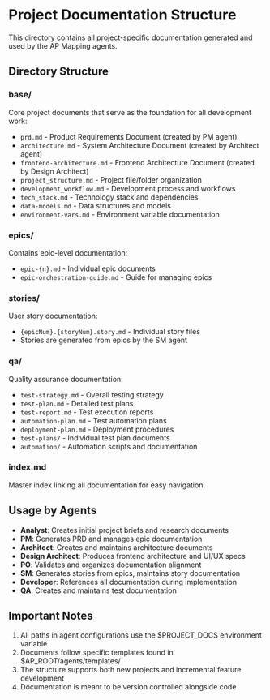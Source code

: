 # Project Documentation Structure

This directory contains all project-specific documentation generated and used by the AP Mapping agents.

## Directory Structure

### base/
Core project documents that serve as the foundation for all development work:
- `prd.md` - Product Requirements Document (created by PM agent)
- `architecture.md` - System Architecture Document (created by Architect agent)
- `frontend-architecture.md` - Frontend Architecture Document (created by Design Architect)
- `project_structure.md` - Project file/folder organization
- `development_workflow.md` - Development process and workflows
- `tech_stack.md` - Technology stack and dependencies
- `data-models.md` - Data structures and models
- `environment-vars.md` - Environment variable documentation

### epics/
Contains epic-level documentation:
- `epic-{n}.md` - Individual epic documents
- `epic-orchestration-guide.md` - Guide for managing epics

### stories/
User story documentation:
- `{epicNum}.{storyNum}.story.md` - Individual story files
- Stories are generated from epics by the SM agent

### qa/
Quality assurance documentation:
- `test-strategy.md` - Overall testing strategy
- `test-plan.md` - Detailed test plans
- `test-report.md` - Test execution reports
- `automation-plan.md` - Test automation plans
- `deployment-plan.md` - Deployment procedures
- `test-plans/` - Individual test plan documents
- `automation/` - Automation scripts and documentation

### index.md
Master index linking all documentation for easy navigation.

## Usage by Agents

- **Analyst**: Creates initial project briefs and research documents
- **PM**: Generates PRD and manages epic documentation
- **Architect**: Creates and maintains architecture documents
- **Design Architect**: Produces frontend architecture and UI/UX specs
- **PO**: Validates and organizes documentation alignment
- **SM**: Generates stories from epics, maintains story documentation
- **Developer**: References all documentation during implementation
- **QA**: Creates and maintains test documentation

## Important Notes

1. All paths in agent configurations use the $PROJECT_DOCS environment variable
2. Documents follow specific templates found in $AP_ROOT/agents/templates/
3. The structure supports both new projects and incremental feature development
4. Documentation is meant to be version controlled alongside code
